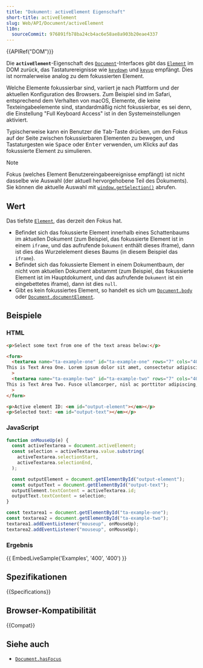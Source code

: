 ```yaml
---
title: "Dokument: activeElement Eigenschaft"
short-title: activeElement
slug: Web/API/Document/activeElement
l10n:
  sourceCommit: 976891fb78ba24cb4ac6e58ae8a903b20eae4337
---
```


{{APIRef("DOM")}}

Die **`activeElement`**-Eigenschaft des [`Document`](/de/docs/Web/API/Document)-Interfaces gibt das [`Element`](/de/docs/Web/API/Element) im DOM zurück, das Tastaturereignisse wie [`keydown`](/de/docs/Web/API/Element/keydown_event) und [`keyup`](/de/docs/Web/API/Element/keyup_event) empfängt. Dies ist normalerweise analog zu dem fokussierten Element.

Welche Elemente fokussierbar sind, variiert je nach Plattform und der aktuellen Konfiguration des Browsers. Zum Beispiel sind im Safari, entsprechend dem Verhalten von macOS, Elemente, die keine Texteingabeelemente sind, standardmäßig nicht fokussierbar, es sei denn, die Einstellung "Full Keyboard Access" ist in den Systemeinstellungen aktiviert.

Typischerweise kann ein Benutzer die <kbd>Tab</kbd>-Taste drücken, um den Fokus auf der Seite zwischen fokussierbaren Elementen zu bewegen, und Tastaturgesten wie <kbd>Space</kbd> oder <kbd>Enter</kbd> verwenden, um Klicks auf das fokussierte Element zu simulieren.

> [!NOTE]
> Fokus (welches Element Benutzereingabeereignisse empfängt) ist nicht dasselbe wie Auswahl (der aktuell hervorgehobene Teil des Dokuments). Sie können die aktuelle Auswahl mit [`window.getSelection()`](/de/docs/Web/API/Window/getSelection) abrufen.

## Wert

Das tiefste [`Element`](/de/docs/Web/API/Element), das derzeit den Fokus hat.

- Befindet sich das fokussierte Element innerhalb eines Schattenbaums im aktuellen Dokument (zum Beispiel, das fokussierte Element ist in einem `iframe`, und das aufrufende `Dokument` enthält dieses iframe), dann ist dies das Wurzelelement dieses Baums (in diesem Beispiel das `iframe`).
- Befindet sich das fokussierte Element in einem Dokumentbaum, der nicht vom aktuellen Dokument abstammt (zum Beispiel, das fokussierte Element ist im Hauptdokument, und das aufrufende `Dokument` ist ein eingebettetes iframe), dann ist dies `null`.
- Gibt es kein fokussiertes Element, so handelt es sich um [`Document.body`](/de/docs/Web/API/Document/body) oder [`Document.documentElement`](/de/docs/Web/API/Document/documentElement).

## Beispiele

### HTML

```html
<p>Select some text from one of the text areas below:</p>

<form>
  <textarea name="ta-example-one" id="ta-example-one" rows="7" cols="40">
This is Text Area One. Lorem ipsum dolor sit amet, consectetur adipiscing elit. Donec tincidunt, lorem a porttitor molestie, odio nibh iaculis libero, et accumsan nunc orci eu dui.</textarea
  >
  <textarea name="ta-example-two" id="ta-example-two" rows="7" cols="40">
This is Text Area Two. Fusce ullamcorper, nisl ac porttitor adipiscing, urna orci egestas libero, ut accumsan orci lacus laoreet diam. Morbi sed euismod diam.</textarea
  >
</form>

<p>Active element ID: <em id="output-element"></em></p>
<p>Selected text: <em id="output-text"></em></p>
```

### JavaScript

```js
function onMouseUp(e) {
  const activeTextarea = document.activeElement;
  const selection = activeTextarea.value.substring(
    activeTextarea.selectionStart,
    activeTextarea.selectionEnd,
  );

  const outputElement = document.getElementById("output-element");
  const outputText = document.getElementById("output-text");
  outputElement.textContent = activeTextarea.id;
  outputText.textContent = selection;
}

const textarea1 = document.getElementById("ta-example-one");
const textarea2 = document.getElementById("ta-example-two");
textarea1.addEventListener("mouseup", onMouseUp);
textarea2.addEventListener("mouseup", onMouseUp);
```

### Ergebnis

{{ EmbedLiveSample('Examples', '400', '400') }}

## Spezifikationen

{{Specifications}}

## Browser-Kompatibilität

{{Compat}}

## Siehe auch

- [`Document.hasFocus`](/de/docs/Web/API/Document/hasFocus)
